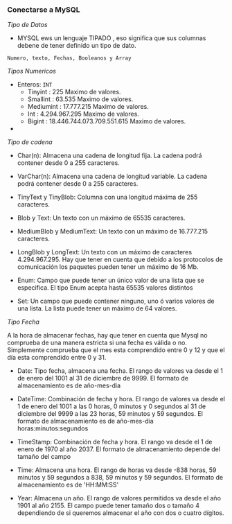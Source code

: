 ### Conectarse a MySQL

*Tipo de Datos*

- MYSQL ews un lenguaje TIPADO , eso significa que sus columnas debene de tener definido un tipo de dato.

```
Numero, texto, Fechas, Booleanos y Array
```

*Tipos Numericos*

- Enteros: `INT`
    * Tinyint : 225 Maximo de valores.
    * Smallint : 63.535 Maximo de valores.
    * Mediumint : 17.777.215 Maximo de valores.
    * Int : 4.294.967.295 Maximo de valores.
    * Bigint :  18.446.744.073.709.551.615 Maximo de valores.
-

*Tipo de cadena*

- Char(n):
Almacena una cadena de longitud fija. La cadena podrá contener desde 0 a 255 caracteres.

- VarChar(n):
Almacena una cadena de longitud variable. La cadena podrá contener desde 0 a 255 caracteres.

- TinyText y TinyBlob:
Columna con una longitud máxima de 255 caracteres.

- Blob y Text:
Un texto con un máximo de 65535 caracteres.

- MediumBlob y MediumText:
Un texto con un máximo de 16.777.215 caracteres.

- LongBlob y LongText:
Un texto con un máximo de caracteres 4.294.967.295. Hay que tener en cuenta que debido a los protocolos de comunicación los paquetes pueden tener un máximo de 16 Mb.

- Enum:
Campo que puede tener un único valor de una lista que se especifica. El tipo Enum acepta hasta 65535 valores distintos

- Set:
Un campo que puede contener ninguno, uno ó varios valores de una lista. La lista puede tener un máximo de 64 valores.


*Tipo Fecha*

A la hora de almacenar fechas, hay que tener en cuenta que Mysql no comprueba de una manera estricta si una fecha es válida o no. Simplemente comprueba que el mes esta comprendido entre 0 y 12 y que el día esta comprendido entre 0 y 31.

- Date:
Tipo fecha, almacena una fecha. El rango de valores va desde el 1 de enero del 1001 al 31 de diciembre de 9999. El formato de almacenamiento es de año-mes-dia

- DateTime:
Combinación de fecha y hora. El rango de valores va desde el 1 de enero del 1001 a las 0 horas, 0 minutos y 0 segundos al 31 de diciembre del 9999 a las 23 horas, 59 minutos y 59 segundos. El formato de almacenamiento es de año-mes-dia horas:minutos:segundos

- TimeStamp:
Combinación de fecha y hora. El rango va desde el 1 de enero de 1970 al año 2037. El formato de almacenamiento depende del tamaño del campo

- Time:
Almacena una hora. El rango de horas va desde -838 horas, 59 minutos y 59 segundos a 838, 59 minutos y 59 segundos. El formato de almacenamiento es de 'HH:MM:SS'

- Year:
Almacena un año. El rango de valores permitidos va desde el año 1901 al año 2155. El campo puede tener tamaño dos o tamaño 4 dependiendo de si queremos almacenar el año con dos o cuatro dígitos.